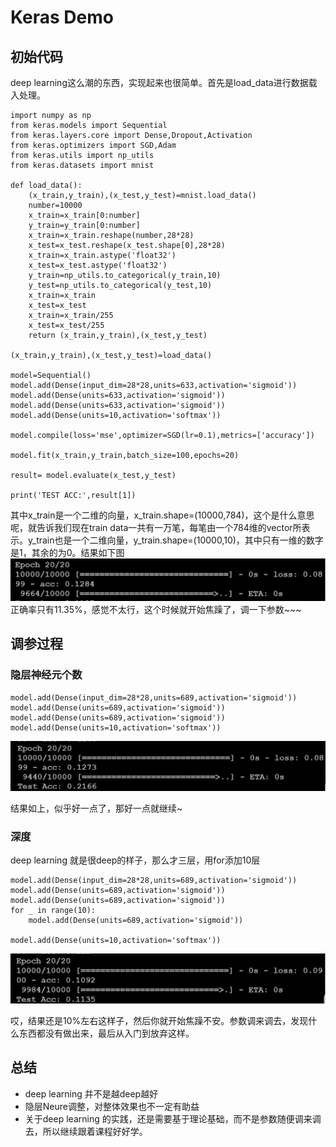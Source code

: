 # Keras Demo
## 初始代码
deep learning这么潮的东西，实现起来也很简单。首先是load_data进行数据载入处理。
```
import numpy as np
from keras.models import Sequential
from keras.layers.core import Dense,Dropout,Activation
from keras.optimizers import SGD,Adam
from keras.utils import np_utils
from keras.datasets import mnist

def load_data():
	(x_train,y_train),(x_test,y_test)=mnist.load_data()
	number=10000
	x_train=x_train[0:number]
	y_train=y_train[0:number]
	x_train=x_train.reshape(number,28*28)
	x_test=x_test.reshape(x_test.shape[0],28*28)
	x_train=x_train.astype('float32')
	x_test=x_test.astype('float32')
	y_train=np_utils.to_categorical(y_train,10)
	y_test=np_utils.to_categorical(y_test,10)
	x_train=x_train
	x_test=x_test
	x_train=x_train/255
	x_test=x_test/255
	return (x_train,y_train),(x_test,y_test)

(x_train,y_train),(x_test,y_test)=load_data()

model=Sequential()
model.add(Dense(input_dim=28*28,units=633,activation='sigmoid'))
model.add(Dense(units=633,activation='sigmoid'))
model.add(Dense(units=633,activation='sigmoid'))
model.add(Dense(units=10,activation='softmax'))

model.compile(loss='mse',optimizer=SGD(lr=0.1),metrics=['accuracy'])

model.fit(x_train,y_train,batch_size=100,epochs=20)

result= model.evaluate(x_test,y_test)

print('TEST ACC:',result[1])
```

其中x_train是一个二维的向量，x_train.shape=(10000,784)，这个是什么意思呢，就告诉我们现在train data一共有一万笔，每笔由一个784维的vector所表示。y_train也是一个二维向量，y_train.shape=(10000,10)，其中只有一维的数字是1，其余的为0。结果如下图
![在这里插入图片描述](./res/chapter17_1.png)
正确率只有11.35%，感觉不太行，这个时候就开始焦躁了，调一下参数~~~
## 调参过程
### 隐层神经元个数
```
model.add(Dense(input_dim=28*28,units=689,activation='sigmoid'))
model.add(Dense(units=689,activation='sigmoid'))
model.add(Dense(units=689,activation='sigmoid'))
model.add(Dense(units=10,activation='softmax'))
```
![在这里插入图片描述](./res/chapter17_2.png)

结果如上，似乎好一点了，那好一点就继续~
### 深度
deep learning 就是很deep的样子，那么才三层，用for添加10层
```
model.add(Dense(input_dim=28*28,units=689,activation='sigmoid'))
model.add(Dense(units=689,activation='sigmoid'))
model.add(Dense(units=689,activation='sigmoid'))
for _ in range(10):
	model.add(Dense(units=689,activation='sigmoid'))
	
model.add(Dense(units=10,activation='softmax'))
```
![在这里插入图片描述](./res/chapter17_3.png)

哎，结果还是10%左右这样子，然后你就开始焦躁不安。参数调来调去，发现什么东西都没有做出来，最后从入门到放弃这样。

## 总结
- deep learning 并不是越deep越好
- 隐层Neure调整，对整体效果也不一定有助益
- 关于deep learning 的实践，还是需要基于理论基础，而不是参数随便调来调去，所以继续跟着课程好好学。
